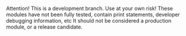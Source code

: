 Attention!
This is a development branch. Use at your own risk!
These modules have not been fully tested, contain print statements, developer debugging information, etc
It should not be considered a production module, or a release candidate.
